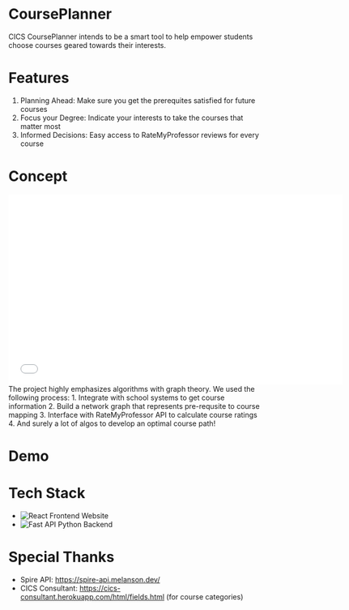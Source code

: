 # CoursePlanner
CICS CoursePlanner intends to be a smart tool to help empower students choose courses geared towards their interests. 

# Features

1. Planning Ahead: Make sure you get the prerequites satisfied for future courses
2. Focus your Degree: Indicate your interests to take the courses that matter most
3. Informed Decisions: Easy access to RateMyProfessor reviews for every course

# Concept
<iframe 
  width="660"
  height="375"
  src="/assets/graph.html"
  frameborder="0"
  allow="accelerometer; autoplay; encrypted-media; gyroscope; picture-in-picture"
  allowfullscreen>
</iframe>
The project highly emphasizes algorithms with graph theory. We used the following process:
1. Integrate with school systems to get course information
2. Build a network graph that represents pre-requsite to course mapping
3. Interface with RateMyProfessor API to calculate course ratings
4. And surely a lot of algos to develop an optimal course path!

# Demo
<link>

# Tech Stack
- ![React Frontend Website]()
- ![Fast API Python Backend]()
# 

# Special Thanks
- Spire API: https://spire-api.melanson.dev/
- CICS Consultant: https://cics-consultant.herokuapp.com/html/fields.html (for course categories)